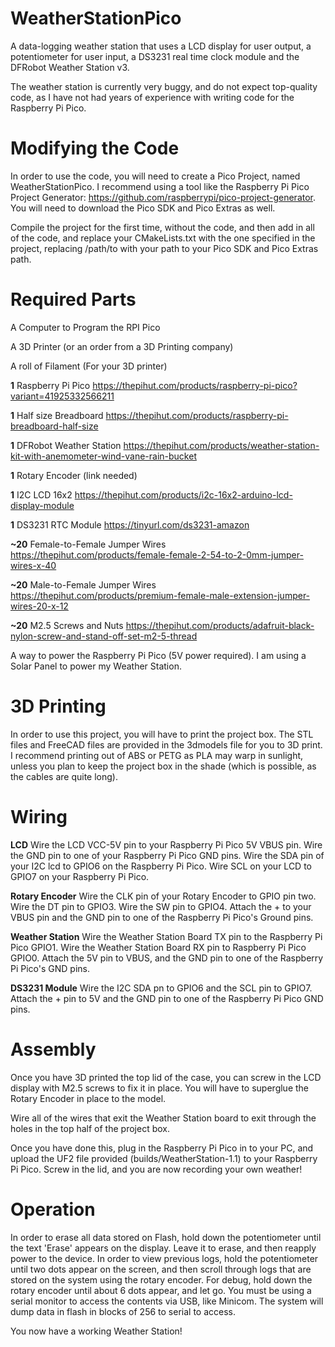 # WeatherStationPico
A data-logging weather station that uses a LCD display for user output, a potentiometer for user input, a DS3231 real time clock module and the DFRobot Weather Station v3.

The weather station is currently very buggy, and do not expect top-quality code, as I have not had years of experience with writing code for the Raspberry Pi Pico.

# Modifying the Code

In order to use the code, you will need to create a Pico Project, named WeatherStationPico. I recommend using a tool like the Raspberry Pi Pico Project Generator:  https://github.com/raspberrypi/pico-project-generator. You will need to download the Pico SDK and Pico Extras as well.

Compile the project for the first time, without the code, and then add in all of the code, and replace your CMakeLists.txt with the one specified in the project, replacing /path/to with your path to your Pico SDK and Pico Extras path.

# Required Parts

A Computer to Program the RPI Pico 

A 3D Printer (or an order from a 3D Printing company)

A roll of Filament (For your 3D printer)

**1** Raspberry Pi Pico               https://thepihut.com/products/raspberry-pi-pico?variant=41925332566211

**1** Half size Breadboard            https://thepihut.com/products/raspberry-pi-breadboard-half-size

**1** DFRobot Weather Station         https://thepihut.com/products/weather-station-kit-with-anemometer-wind-vane-rain-bucket

**1** Rotary Encoder                  (link needed)

**1** I2C LCD 16x2                    https://thepihut.com/products/i2c-16x2-arduino-lcd-display-module

**1** DS3231 RTC Module               https://tinyurl.com/ds3231-amazon

**~20** Female-to-Female Jumper Wires https://thepihut.com/products/female-female-2-54-to-2-0mm-jumper-wires-x-40

**~20** Male-to-Female Jumper Wires   https://thepihut.com/products/premium-female-male-extension-jumper-wires-20-x-12

**~20** M2.5 Screws and Nuts          https://thepihut.com/products/adafruit-black-nylon-screw-and-stand-off-set-m2-5-thread

A way to power the Raspberry Pi Pico (5V power required). I am using a Solar Panel to power my Weather Station.

# 3D Printing

In order to use this project, you will have to print the project box. The STL files and FreeCAD files are provided in the 3dmodels file for you to 3D print. I recommend printing out of ABS or PETG as PLA may warp in sunlight, unless you plan to keep the project box in the shade (which is possible, as the cables are quite long).

# Wiring

**LCD** Wire the LCD VCC-5V pin to your Raspberry Pi Pico 5V VBUS pin. Wire the GND pin to one of your Raspberry Pi Pico GND pins. Wire the SDA pin of your I2C lcd to GPIO6 on the Raspberry Pi Pico. Wire SCL on your LCD to GPIO7 on your Raspberry Pi Pico. 

**Rotary Encoder** Wire the CLK pin of your Rotary Encoder to GPIO pin two. Wire the DT pin to GPIO3. Wire the SW pin to GPIO4. Attach the + to your VBUS pin and the GND pin to one of the Raspberry Pi Pico's Ground pins.

**Weather Station** Wire the Weather Station Board TX pin to the Raspberry Pi Pico GPIO1. Wire the Weather Station Board RX pin to Raspberry Pi Pico GPIO0. Attach the 5V pin to VBUS, and the GND pin to one of the Raspberry Pi Pico's GND pins.

**DS3231 Module** Wire the I2C SDA pn to GPIO6 and the SCL pin to GPIO7. Attach the + pin to 5V and the GND pin to one of the Raspberry Pi Pico GND pins.

# Assembly

Once you have 3D printed the top lid of the case, you can screw in the LCD display with M2.5 screws to fix it in place. You will have to superglue the Rotary Encoder in place to the model. 

Wire all of the wires that exit the Weather Station board to exit through the holes in the top half of the project box. 

Once you have done this, plug in the Raspberry Pi Pico in to your PC, and upload the UF2 file provided (builds/WeatherStation-1.1) to your Raspberry Pi Pico. Screw in the lid, and you are now recording your own weather!

# Operation

In order to erase all data stored on Flash, hold down the potentiometer until the text 'Erase' appears on the display. Leave it to erase, and then reapply power to the device. In order to view previous logs, hold the potentiometer until two dots appear on the screen, and then scroll through logs that are stored on the system using the rotary encoder. For debug, hold down the rotary encoder until about 6 dots appear, and let go. You must be using a serial monitor to access the contents via USB, like Minicom. The system will dump data in flash in blocks of 256 to serial to access.

You now have a working Weather Station!
